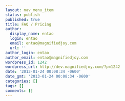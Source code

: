 ```yaml
---
layout: nav_menu_item
status: publish
published: true
title: FAQ / Pricing
author:
  display_name: entao
  login: entao
  email: entao@magnifiedjoy.com
  url: ''
author_login: entao
author_email: entao@magnifiedjoy.com
wordpress_id: 1242
wordpress_url: http://dev.magnifiedjoy.com/?p=1242
date: '2013-01-24 00:08:34 -0600'
date_gmt: '2013-01-24 00:08:34 -0600'
categories: []
tags: []
comments: []
---
```


